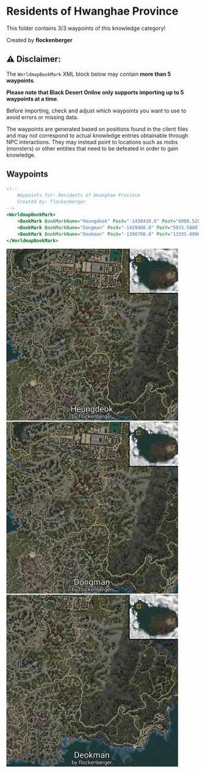 # Residents of Hwanghae Province

This folder contains 3/3 waypoints of this knowledge category!


Created by **flockenberger**

## ⚠️ Disclaimer:
The `WorldmapBookMark` XML block below may contain **more than 5 waypoints**.

**Please note that Black Desert Online only supports importing up to 5 waypoints at a time**.

Before importing, check and adjust which waypoints you want to use to avoid errors or missing data.

The waypoints are generated based on positions found in the client files and may not correspond to actual knowledge entries obtainable through NPC interactions.
They may instead point to locations such as mobs (monsters) or other entities that need to be defeated in order to gain knowledge.

## Waypoints
```xml
<!--
    Waypoints for: Residents of Hwanghae Province
    Created by: flockenberger
-->
<WorldmapBookMark>
    <BookMark BookMarkName="Heungdeok" PosX="-1430410.0" PosY="6008.52001953125" PosZ="1237650.0" />
    <BookMark BookMarkName="Dongman" PosX="-1429400.0" PosY="5915.580078125" PosZ="1236010.0" />
    <BookMark BookMarkName="Deokman" PosX="-1390700.0" PosY="13335.099609375" PosZ="1203990.0" />
</WorldmapBookMark>
```

<img src="./Residents of Hwanghae Province_Heungdeok_Preview.webp" width="450"/> <img src="./Residents of Hwanghae Province_Dongman_Preview.webp" width="450"/> <img src="./Residents of Hwanghae Province_Deokman_Preview.webp" width="450"/> 